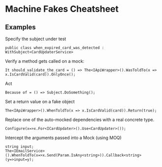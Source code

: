 # Machine Fakes Cheatsheet

## Examples
Specify the subject under test

	public class when_expired_card_was_detected : WithSubject<CardUpdaterService> 

Verify a method gets called on a mock:

   	It should_validate_the_card = () => The<IApiWrapper>().WasToldTo(x => x.IsCardValid(card)).OnlyOnce();

Act

	Because of = () => Subject.DoSomething();

Set a return value on a fake object

	The<IApiWrapper>().WhenToldTo(x => x.IsCardValid(card)).Return(true);

Replace one of the auto-mocked dependencies with a real concrete type.

	Configure(x=>x.For<ICardUpdater>().Use<CardUpdater>());

Intercept the arguments passed into a Mock (using MOQ)

	string input;
    The<IEmailService>().WhenToldTo(x=>x.Send(Param.IsAny<string>)).Callback<string>(y=>input=y);
